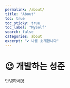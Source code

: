 ```yaml
---
permalink: /about/
title: "About"
toc: true
toc_sticky: true
toc_label: "MySelf"
search: false
categories: about
excerpt: "✔ 나를 소개합니다"
---
```


# 😉 개발하는 성준

안녕하세용
